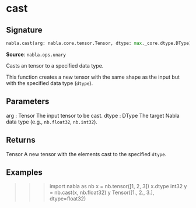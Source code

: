 # cast

## Signature

```python
nabla.cast(arg: nabla.core.tensor.Tensor, dtype: max._core.dtype.DType) -> nabla.core.tensor.Tensor
```

**Source**: `nabla.ops.unary`

Casts an tensor to a specified data type.

This function creates a new tensor with the same shape as the input but
with the specified data type (`dtype`).

Parameters
----------
arg : Tensor
    The input tensor to be cast.
dtype : DType
    The target Nabla data type (e.g., `nb.float32`, `nb.int32`).

Returns
-------
Tensor
    A new tensor with the elements cast to the specified `dtype`.

Examples
--------
>>> import nabla as nb
>>> x = nb.tensor([1, 2, 3])
>>> x.dtype
int32
>>> y = nb.cast(x, nb.float32)
>>> y
Tensor([1., 2., 3.], dtype=float32)

